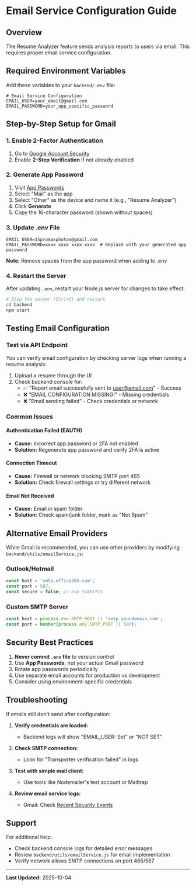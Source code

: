 # Email Service Configuration Guide

## Overview
The Resume Analyzer feature sends analysis reports to users via email. This requires proper email service configuration.

## Required Environment Variables

Add these variables to your `backend/.env` file:

```env
# Email Service Configuration
EMAIL_USER=your_email@gmail.com
EMAIL_PASSWORD=your_app_specific_password
```

## Step-by-Step Setup for Gmail

### 1. Enable 2-Factor Authentication
1. Go to [Google Account Security](https://myaccount.google.com/security)
2. Enable **2-Step Verification** if not already enabled

### 2. Generate App Password
1. Visit [App Passwords](https://myaccount.google.com/apppasswords)
2. Select "Mail" as the app
3. Select "Other" as the device and name it (e.g., "Resume Analyzer")
4. Click **Generate**
5. Copy the 16-character password (shown without spaces)

### 3. Update .env File
```env
EMAIL_USER=15promaxphotos@gmail.com
EMAIL_PASSWORD=xxxx xxxx xxxx xxxx  # Replace with your generated app password
```

**Note:** Remove spaces from the app password when adding to .env

### 4. Restart the Server
After updating `.env`, restart your Node.js server for changes to take effect:

```bash
# Stop the server (Ctrl+C) and restart
cd backend
npm start
```

## Testing Email Configuration

### Test via API Endpoint
You can verify email configuration by checking server logs when running a resume analysis:

1. Upload a resume through the UI
2. Check backend console for:
   - ✅ "Report email successfully sent to user@email.com" - Success
   - ❌ "EMAIL CONFIGURATION MISSING!" - Missing credentials
   - ❌ "Email sending failed" - Check credentials or network

### Common Issues

#### Authentication Failed (EAUTH)
- **Cause:** Incorrect app password or 2FA not enabled
- **Solution:** Regenerate app password and verify 2FA is active

#### Connection Timeout
- **Cause:** Firewall or network blocking SMTP port 465
- **Solution:** Check firewall settings or try different network

#### Email Not Received
- **Cause:** Email in spam folder
- **Solution:** Check spam/junk folder, mark as "Not Spam"

## Alternative Email Providers

While Gmail is recommended, you can use other providers by modifying `backend/utils/emailService.js`:

### Outlook/Hotmail
```javascript
const host = 'smtp.office365.com';
const port = 587;
const secure = false; // Use STARTTLS
```

### Custom SMTP Server
```javascript
const host = process.env.SMTP_HOST || 'smtp.yourdomain.com';
const port = Number(process.env.SMTP_PORT || 587);
```

## Security Best Practices

1. **Never commit `.env` file** to version control
2. Use **App Passwords**, not your actual Gmail password
3. Rotate app passwords periodically
4. Use separate email accounts for production vs development
5. Consider using environment-specific credentials

## Troubleshooting

If emails still don't send after configuration:

1. **Verify credentials are loaded:**
   - Backend logs will show "EMAIL_USER: Set" or "NOT SET"
   
2. **Check SMTP connection:**
   - Look for "Transporter verification failed" in logs
   
3. **Test with simple mail client:**
   - Use tools like Nodemailer's test account or Mailtrap

4. **Review email service logs:**
   - Gmail: Check [Recent Security Events](https://myaccount.google.com/notifications)

## Support

For additional help:
- Check backend console logs for detailed error messages
- Review `backend/utils/emailService.js` for email implementation
- Verify network allows SMTP connections on port 465/587

---

**Last Updated:** 2025-10-04
